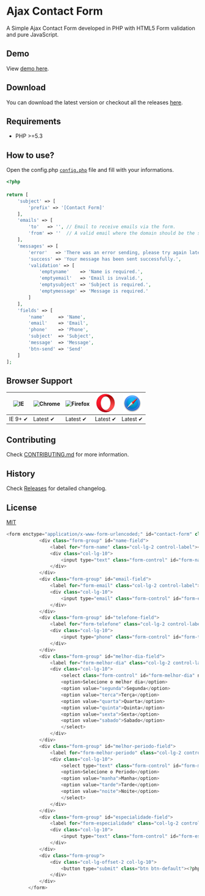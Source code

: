 # Ajax Contact Form

A Simple Ajax Contact Form developed in PHP with HTML5 Form validation and pure JavaScript.

## Demo

View [demo here](http://www.pinceladasdaweb.com.br/blog/uploads/ajax-contact-form/).

## Download

You can download the latest version or checkout all the releases [here](https://github.com/pinceladasdaweb/Ajax-Contact-Form/releases).

## Requirements

* PHP >=5.3

## How to use?

Open the config.php [`config.php`](contact-form/config/config.php) file and fill with your informations.

```php
<?php

return [
    'subject' => [
        'prefix' => '[Contact Form]'
    ],
    'emails' => [
        'to'   => '', // Email to receive emails via the form.
        'from' => ''  // A valid email where the domain should be the same when the form is hosted.
    ],
    'messages' => [
        'error'   => 'There was an error sending, please try again later.',
        'success' => 'Your message has been sent successfully.',
        'validation' => [
            'emptyname'    => 'Name is required.',
            'emptyemail'   => 'Email is invalid.',
            'emptysubject' => 'Subject is required.',
            'emptymessage' => 'Message is required.'
        ]
    ],
    'fields' => [
        'name'     => 'Name',
        'email'    => 'Email',
        'phone'    => 'Phone',
        'subject'  => 'Subject',
        'message'  => 'Message',
        'btn-send' => 'Send'
    ]
];
```

## Browser Support

![IE](https://raw.githubusercontent.com/alrra/browser-logos/master/internet-explorer/internet-explorer_48x48.png) | ![Chrome](https://raw.githubusercontent.com/alrra/browser-logos/master/chrome/chrome_48x48.png) | ![Firefox](https://raw.githubusercontent.com/alrra/browser-logos/master/firefox/firefox_48x48.png) | ![Opera](https://raw.githubusercontent.com/alrra/browser-logos/master/opera/opera_48x48.png) | ![Safari](https://raw.githubusercontent.com/alrra/browser-logos/master/safari/safari_48x48.png)
--- | --- | --- | --- | --- |
IE 9+ ✔ | Latest ✔ | Latest ✔ | Latest ✔ | Latest ✔ |

## Contributing

Check [CONTRIBUTING.md](CONTRIBUTING.md) for more information.

## History

Check [Releases](https://github.com/pinceladasdaweb/Simple-PHP-Contact-Form/releases) for detailed changelog.

## License

[MIT](LICENSE)

```php
<form enctype="application/x-www-form-urlencoded;" id="contact-form" class="form-horizontal" role="form" method="post">
            <div class="form-group" id="name-field">
                <label for="form-name" class="col-lg-2 control-label"><?php echo $config->get('fields.name'); ?></label>
                <div class="col-lg-10">
                    <input type="text" class="form-control" id="form-name" name="form-name" placeholder="<?php echo $config->get('fields.name'); ?>" required>
                </div>
            </div>
            <div class="form-group" id="email-field">
                <label for="form-email" class="col-lg-2 control-label"><?php echo $config->get('fields.email'); ?></label>
                <div class="col-lg-10">
                    <input type="email" class="form-control" id="form-email" name="form-email" placeholder="<?php echo $config->get('fields.email'); ?>" required>
                </div>
            </div>
            <div class="form-group" id="telefone-field">
                <label for="form-telefone" class="col-lg-2 control-label"><?php echo $config->get('fields.telefone'); ?></label>
                <div class="col-lg-10">
                    <input type="phone" class="form-control" id="form-telefone" name="form-telefone" placeholder="<?php echo $config->get('fields.telefone'); ?>" required>
                </div>
            </div>
            <div class="form-group" id="melhor-dia-field">
                <label for="form-melhor-dia" class="col-lg-2 control-label"><?php echo $config->get('fields.melhor-dia'); ?></label>
                <div class="col-lg-10">
                    <select class="form-control" id="form-melhor-dia" name="form-melhor-dia" required>
                    <option>Selecione o melhor dia</option>
                    <option value="segunda">Segunda</option>
                    <option value="terca">Terça</option>
                    <option value="quarta">Quarta</option>
                    <option value="quinta">Quinta</option>
                    <option value="sexta">Sexta</option>
                    <option value="sabado">Sabado</option>
                    </select>
                </div>
            </div>
            <div class="form-group" id="melhor-periodo-field">
                <label for="form-melhor-periodo" class="col-lg-2 control-label"><?php echo $config->get('fields.melhor-periodo'); ?></label>
                <div class="col-lg-10">
                    <select type="text" class="form-control" id="form-melhor-periodo" name="form-melhor-periodo"  required>
                    <option>Selecione o Periodo</option>
                    <option value="manha">Manha</option>
                    <option value="tarde">Tarde</option>
                    <option value="noite">Noite</option>
                    </select>
                </div>
            </div>
            <div class="form-group" id="especialidade-field">
                <label for="form-especialidade" class="col-lg-2 control-label"><?php echo $config->get('fields.especialidade'); ?></label>
                <div class="col-lg-10">
                    <input type="text" class="form-control" id="form-especialidade" name="form-especialidade" placeholder="<?php echo $config->get('fields.especialidade'); ?>" required>
                </div>
            </div>              
            <div class="form-group">
                <div class="col-lg-offset-2 col-lg-10">
                    <button type="submit" class="btn btn-default"><?php echo $config->get('fields.btn-send'); ?></button>
                </div>
            </div>
        </form>
```